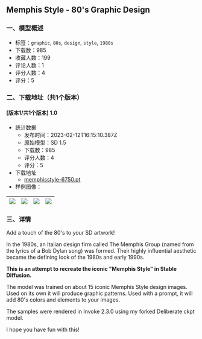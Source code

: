 ## Memphis Style - 80's Graphic Design
### 一、模型概述

- 标签：`graphic`, `80s`, `design`, `style`, `1980s`
- 下载数：985
- 收藏人数：199
- 评论人数：1
- 评分人数：4
- 评分：5

### 二、下载地址（共1个版本）

#### [版本1/共1个版本] 1.0

- 统计数据
  - 发布时间：2023-02-12T16:15:10.387Z
  - 原始模型：SD 1.5
  - 下载数：985
  - 评分人数：4
  - 评分：5
- 下载地址
  - [memphisstyle-6750.pt](https://civitai.com/api/download/models/8640)
- 样例图像：

| <img src="https://image.civitai.com/xG1nkqKTMzGDvpLrqFT7WA/1ae3cf53-9a14-4058-9c4e-912303e04900/width=450/92830.jpeg" /> | <img src="https://image.civitai.com/xG1nkqKTMzGDvpLrqFT7WA/6450f865-1643-4014-997a-9fd1273e7900/width=450/82219.jpeg" /> | <img src="https://image.civitai.com/xG1nkqKTMzGDvpLrqFT7WA/1e2ee6d9-e250-47c1-67d6-6115af517300/width=450/92827.jpeg" /> | <img src="https://image.civitai.com/xG1nkqKTMzGDvpLrqFT7WA/c6ec0f0f-de46-4833-ab0b-730880109400/width=450/82214.jpeg" /> |
| ---- | ---- | ---- | ---- |


### 三、详情
<p>Add a touch of the 80's to your SD artwork!</p><p>In the 1980s, an Italian design firm called The Memphis Group (named from the lyrics of a Bob Dylan song) was formed. Their highly influential aesthetic became the defining look of the 1980s and early 1990s.</p><p><strong>This is an attempt to recreate the iconic "Memphis Style" in Stable Diffusion.</strong></p><p>The model was trained on about 15 iconic Memphis Style design images. Used on its own it will produce graphic patterns.  Used with a prompt, it will add 80's colors and elements to your images.</p><p>The samples were rendered in Invoke 2.3.0 using my forked Deliberate ckpt model.</p><p>I hope you have fun with this!</p>
